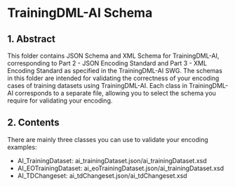 <!--
 * @Author: RuixiangLiuWHU lrx_lucky@whu.edu.cn
 * @Date: 2023-09-08 15:54:48
 * @LastEditors: RuixiangLiuWHU lrx_lucky@whu.edu.cn
 * @LastEditTime: 2023-09-08 16:07:17
 * @FilePath: \TrainingDML-AI_SWG\schemas\README.md
 * @Description: 这是默认设置,请设置`customMade`, 打开koroFileHeader查看配置 进行设置: https://github.com/OBKoro1/koro1FileHeader/wiki/%E9%85%8D%E7%BD%AE
-->
# TrainingDML-AI Schema
## 1. Abstract
This folder contains JSON Schema and XML Schema for TrainingDML-AI, corresponding to Part 2 - JSON Encoding Standard and Part 3 - XML Encoding Standard as specified in the TrainingDML-AI SWG. The schemas in this folder are intended for validating the correctness of your encoding cases of training datasets using TrainingDML-AI. Each class in TrainingDML-AI corresponds to a separate file, allowing you to select the schema you require for validating your encoding.
## 2. Contents
There are mainly three classes you can use to validate your encoding examples:

- AI_TrainingDataset: ai_trainingDataset.json/ai_trainingDataset.xsd
- AI_EOTrainingDataset: ai_eoTrainingDataset.json/ai_trainingDataset.xsd
- AI_TDChangeset: ai_tdChangeset.json/ai_tdChangeset.xsd

